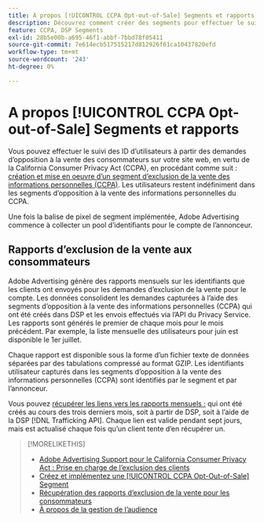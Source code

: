 ```yaml
---
title: A propos [!UICONTROL CCPA Opt-out-of-Sale] Segments et rapports
description: Découvrez comment créer des segments pour effectuer le suivi des identifiants à partir des demandes d’opposition à la vente des informations personnelles (CCPA) et comment récupérer des rapports sur les identifiants.
feature: CCPA, DSP Segments
exl-id: 28b5e00b-a695-46f1-abbf-7bbd78f05411
source-git-commit: 7e614ecb517515217d812926f61ca10437820efd
workflow-type: tm+mt
source-wordcount: '243'
ht-degree: 0%

---
```


# A propos [!UICONTROL CCPA Opt-out-of-Sale] Segments et rapports

Vous pouvez effectuer le suivi des ID d’utilisateurs à partir des demandes d’opposition à la vente des consommateurs sur votre site web, en vertu de la California Consumer Privacy Act (CCPA), en procédant comme suit : [création et mise en oeuvre d’un segment d’exclusion de la vente des informations personnelles (CCPA)](ccpa-opt-out-segment-create.md). Les utilisateurs restent indéfiniment dans les segments d’opposition à la vente des informations personnelles du CCPA.

Une fois la balise de pixel de segment implémentée, Adobe Advertising commence à collecter un pool d’identifiants pour le compte de l’annonceur.

## Rapports d’exclusion de la vente aux consommateurs

Adobe Advertising génère des rapports mensuels sur les identifiants que les clients ont envoyés pour les demandes d’exclusion de la vente pour le compte. Les données consolident les demandes capturées à l’aide des segments d’opposition à la vente des informations personnelles (CCPA) qui ont été créés dans DSP et les envois effectués via l’API du Privacy Service.  Les rapports sont générés le premier de chaque mois pour le mois précédent. Par exemple, la liste mensuelle des utilisateurs pour juin est disponible le 1er juillet.

Chaque rapport est disponible sous la forme d’un fichier texte de données séparées par des tabulations compressé au format GZIP. Les identifiants utilisateur capturés dans les segments d’opposition à la vente des informations personnelles (CCPA) sont identifiés par le segment et par l’annonceur.

Vous pouvez [récupérer les liens vers les rapports mensuels ;](ccpa-opt-out-segment-report-retrieve.md) qui ont été créés au cours des trois derniers mois, soit à partir de DSP, soit à l’aide de la DSP [!DNL Trafficking API]. Chaque lien est valide pendant sept jours, mais est actualisé chaque fois qu’un client tente d’en récupérer un.

>[!MORELIKETHIS]
>
>* [Adobe Advertising Support pour le California Consumer Privacy Act : Prise en charge de l’exclusion des clients](/help/privacy/ccpa/ccpa-opt-out-of-sale.md)
>* [Créez et implémentez une [!UICONTROL CCPA Opt-Out-of-Sale] Segment](ccpa-opt-out-segment-create.md)
>* [Récupération des rapports d’exclusion de la vente pour les consommateurs](ccpa-opt-out-segment-report-retrieve.md)
>* [À propos de la gestion de l’audience](audience-about.md)

